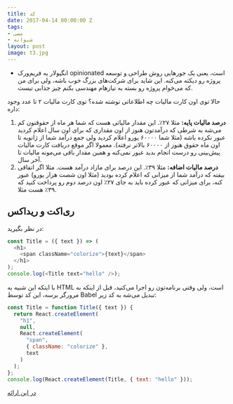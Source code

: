 ```yaml
---
title: کد
date: 2017-04-14 00:00:00 Z
tags:
- مصی
- شیوانه
layout: post
image: t3.jpg
---
```


+ انگیولار یه فریم‌ورک opinionated است، یعنی یک جورهایی روش طراحی و توسعه پروژه رو دیکته می‌کنه. این شاید برای شرکت‌های بزرگ خوب باشه، ولی برای من که می‌خوام پروژه رو بسته به نیازهام مهندسی بکنم چیز جذابی نیست.


حالا توی اون کارت مالیات چه اطلاعاتی نوشته شده؟ توی کارت مالیات ۲ تا عدد وجود داره:

1. **درصد مالیات پایه:** مثلا ۲۷٪. این مقدار مالیاتی هست که شما هر ماه از حقوقتون کم می‌شه به شرطی که درآمدتون هنوز از اون مقداری که برای اون سال اعلام کردید عبور نکرده باشه (مثلا شما ۶۰۰۰۰ یورو اعلام کردید ولی جمع درآمد شما از ژانویه تا اون ماه حقوق هنوز از ۶۰۰۰۰ بالاتر نرفته). معمولا اگر موقع دریافت کارت مالیات پیش‌بینی رو درست انجام بدید عبور نمی‌کنه و همین مقدار باقی می‌مونه مالیات تا آخر سال.
2. **درصد مالیات اضافه:** مثلا ۳۹٪. این درصد برای مازاد درآمد هست. مثلا اگر اتفاقی بیفته که درآمد شما از میزانی که اعلام کرده بودید (مثلا اون شصت هزار یورو) عبور کنه، برای میزانی که عبور کرده باید به جای ۲۷٪ اون درصد دوم رو پرداخت کنید که ۳۹٪ هست مثلا. 


## ری‌اکت و ریداکس

در نظر بگیرید:

``` js
const Title = ({ text }) => (
  <h1>
    <span className="colorize">{text}</span>
  </h1>
);
console.log(<Title text="hello" />);
```

با اینکه این شبیه به HTML است، ولی وقتی برنامه‌تون رو اجرا می‌کنید، قبل از اینکه به مرورگر برسه، این کد توسط Babel تبدیل می‌شه به کد زیر:

``` js
const Title = function Title({ text }) {
  return React.createElement(
    "h1",
    null,
    React.createElement(
      "span",
      { className: "colorize" },
      text
    )
  );
};
console.log(React.createElement(Title, { text: "hello" }));
```
 [در این ارائه](https://www.amazon.com/clouddrive/share/eiDdoCBAqfRSY4KjjxUwuptXudhdsmzGb5JA5SLQtLk?ref_=cd_ph_share_link_copy) 
